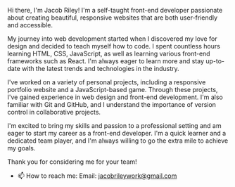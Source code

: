 Hi there, I'm Jacob Riley! I'm a self-taught front-end developer passionate about creating beautiful, responsive websites that are both user-friendly and accessible.

My journey into web development started when I discovered my love for design and decided to teach myself how to code. I spent countless hours learning HTML, CSS, JavaScript, as well as learning various front-end frameworks such as React. I'm always eager to learn more and stay up-to-date with the latest trends and technologies in the industry.

I've worked on a variety of personal projects, including a responsive portfolio website and a JavaScript-based game. Through these projects, I've gained experience in web design and front-end development. I'm also familiar with Git and GitHub, and I understand the importance of version control in collaborative projects.

I'm excited to bring my skills and passion to a professional setting and am eager to start my career as a front-end developer. I'm a quick learner and a dedicated team player, and I'm always willing to go the extra mile to achieve my goals.

Thank you for considering me for your team!

- 📫 How to reach me: Email: jacobrileywork@gmail.com

<!---
JRiley1892/JRiley1892 is a ✨ special ✨ repository because its `README.md` (this file) appears on your GitHub profile.
You can click the Preview link to take a look at your changes.
--->
